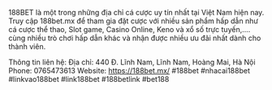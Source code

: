 188BET là một trong những địa chỉ cá cược uy tín nhất tại Việt Nam hiện nay. Truy cập 188bet.mx để tham gia đặt cược với nhiều sản phẩm hấp dẫn như cá cược thể thao, Slot game, Casino Online, Keno và xổ số trực tuyến,.... cùng nhiều trò chơi hấp dẫn khác và nhận được nhiều ưu đãi nhất dành cho thành viên.

Thông tin liên hệ:
Địa chỉ: 440 Đ. Lĩnh Nam, Lĩnh Nam, Hoàng Mai, Hà Nội
Phone: 0765473613
Website: https://188bet.mx/
#188bet #nhacai188bet #linkvao188bet #link188bet #188betlink #bet188